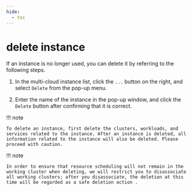 ```yaml
---
hide:
  - toc
---
```


# delete instance

If an instance is no longer used, you can delete it by referring to the following steps.

1. In the multi-cloud instance list, click the `...` button on the right, and select `Delete` from the pop-up menu.

    <!--screenshot-->

2. Enter the name of the instance in the pop-up window, and click the `Delete` button after confirming that it is correct.

    <!--screenshot-->

!!! note

    To delete an instance, first delete the clusters, workloads, and services related to the instance. After an instance is deleted, all information related to the instance will also be deleted. Please proceed with caution.

!!! note

    In order to ensure that resource scheduling will not remain in the working cluster when deleting, we will restrict you to disassociate all working clusters; after you disassociate, the deletion at this time will be regarded as a safe deletion action .